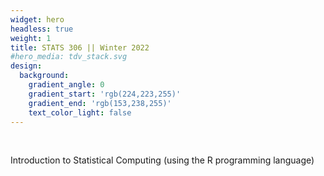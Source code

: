 ```yaml
---
widget: hero
headless: true
weight: 1
title: STATS 306 || Winter 2022
#hero_media: tdv_stack.svg
design:
  background:
    gradient_angle: 0
    gradient_start: 'rgb(224,223,255)'
    gradient_end: 'rgb(153,238,255)'
    text_color_light: false   
---
```

<br>

Introduction to Statistical Computing (using the R programming language)
